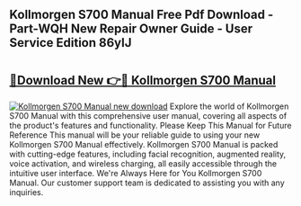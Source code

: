 ## Kollmorgen S700 Manual Free Pdf Download - Part-WQH New Repair Owner Guide - User Service Edition 86yIJ

# <h2><a href="http://bc31652.oget.top/?id=Kollmorgen+S700+Manual">🔗Download New 👉🔴 Kollmorgen S700 Manual</a></h2>

[![Kollmorgen S700 Manual new download](https://i.imgur.com/5g1atiW.png)](http://bc31652.oget.top/?id=Kollmorgen+S700+Manual)
Explore the world of Kollmorgen S700 Manual with this comprehensive user manual, covering all aspects of the product's features and functionality. Please Keep This Manual for Future Reference This manual will be your reliable guide to using your new Kollmorgen S700 Manual effectively. Kollmorgen S700 Manual is packed with cutting-edge features, including facial recognition, augmented reality, voice activation, and wireless charging, all easily accessible through the intuitive user interface. We're Always Here for You Kollmorgen S700 Manual. Our customer support team is dedicated to assisting you with any inquiries.
